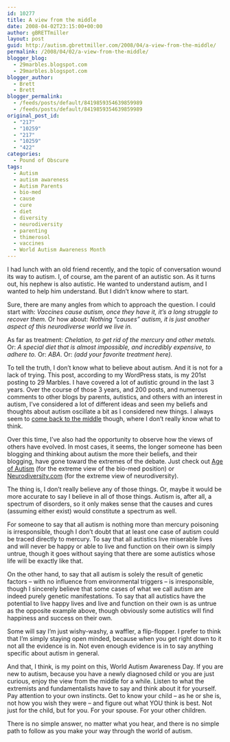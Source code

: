 ```yaml
---
id: 10277
title: A view from the middle
date: 2008-04-02T23:15:00+00:00
author: gBRETTmiller
layout: post
guid: http://autism.gbrettmiller.com/2008/04/a-view-from-the-middle/
permalink: /2008/04/02/a-view-from-the-middle/
blogger_blog:
  - 29marbles.blogspot.com
  - 29marbles.blogspot.com
blogger_author:
  - Brett
  - Brett
blogger_permalink:
  - /feeds/posts/default/8419859354639859989
  - /feeds/posts/default/8419859354639859989
original_post_id:
  - "217"
  - "10259"
  - "217"
  - "10259"
  - "422"
categories:
  - Pound of Obscure
tags:
  - Autism
  - autism awareness
  - Autism Parents
  - bio-med
  - cause
  - cure
  - diet
  - diversity
  - neurodiversity
  - parenting
  - thimerosol
  - vaccines
  - World Autism Awareness Month
---
```

I had lunch with an old friend recently, and the topic of conversation wound its way to autism. I, of course, am the parent of an autistic son. As it turns out, his nephew is also autistic. He wanted to understand autism, and I wanted to help him understand. But I didn&#8217;t know where to start.

Sure, there are many angles from which to approach the question. I could start with: <span style="font-style:italic;">Vaccines cause autism, once they have it, it&#8217;s a long struggle to recover them.</span> Or how about: <span style="font-style:italic;">Nothing &#8220;causes&#8221; autism, it is just another aspect of this neurodiverse world we live in.</span>

As far as treatment: <span style="font-style:italic;">Chelation, to get rid of the mercury and other metals.</span> Or: <span style="font-style:italic;">A special diet that is almost impossible, and incredibly expensive, to adhere to.</span> Or: _ABA_. Or: _(add your favorite treatment here)._

To tell the truth, I don&#8217;t know what to believe about autism. And it is not for a lack of trying. This post, according to my WordPress stats, is my 201st posting to 29 Marbles. I have covered a lot of autistic ground in the last 3 years. Over the course of those 3 years, and 200 posts, and numerous comments to other blogs by parents, autistics, and others with an interest in autism, I&#8217;ve considered a lot of different ideas and seen my beliefs and thoughts about autism oscillate a bit as I considered new things. I always seem to [come back to the middle](http://autism.gbrettmiller.com/2008/01/the-ideology-and-partisanship-of-autism/) though, where I don&#8217;t really know what to think.

Over this time, I&#8217;ve also had the opportunity to observe how the views of others have evolved. In most cases, it seems, the longer someone has been blogging and thinking about autism the more their beliefs, and their blogging, have gone toward the extremes of the debate. Just check out [Age of Autism](http://www.ageofautism.com "Age of Autism") (for the extreme view of the bio-med position) or [Neurodiversity.com](http://www.neurodiversity.com "Neurodiversity.com") (for the extreme view of neurodiversity).

The thing is, I don&#8217;t really believe any of those things. Or, maybe it would be more accurate to say I believe in all of those things. Autism is, after all, a spectrum of disorders, so it only makes sense that the causes and cures (assuming either exist) would constitute a spectrum as well.

For someone to say that all autism is nothing more than mercury poisoning is irresponsible, though I don&#8217;t doubt that at least one case of autism could be traced directly to mercury. To say that all autistics live miserable lives and will never be happy or able to live and function on their own is simply untrue, though it goes without saying that there are some autistics whose life will be exactly like that.

On the other hand, to say that all autism is solely the result of genetic factors &#8211; with no influence from environmental triggers &#8211; is irresponsible, though I sincerely believe that some cases of what we call autism are indeed purely genetic manifestations. To say that all autistics have the potential to live happy lives and live and function on their own is as untrue as the opposite example above, though obviously some autistics will find happiness and success on their own.

Some will say I&#8217;m just wishy-washy, a waffler, a flip-flopper. I prefer to think that I&#8217;m simply staying open minded, because when you get right down to it not all the evidence is in. Not even enough evidence is in to say anything specific about autism in general.

And that, I think, is my point on this, World Autism Awareness Day. If you are new to autism, because you have a newly diagnosed child or you are just curious, enjoy the view from the middle for a while. Listen to what the extremists and <a title="strict adherence to any set of basic ideas or principles: the fundamentalism of the extreme conservatives.">fundamentalists</a> have to say and think about it for yourself. Pay attention to your own instincts. Get to know your child &#8211; as he or she is, not how you wish they were &#8211; and figure out what YOU think is best. Not just for the child, but for you. For your spouse. For your other children.

There is no simple answer, no matter what you hear, and there is no simple path to follow as you make your way through the world of autism.